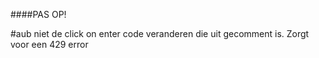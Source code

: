 ####PAS OP! 

#aub niet de click on enter code veranderen die uit gecomment is. Zorgt voor een 429 error
